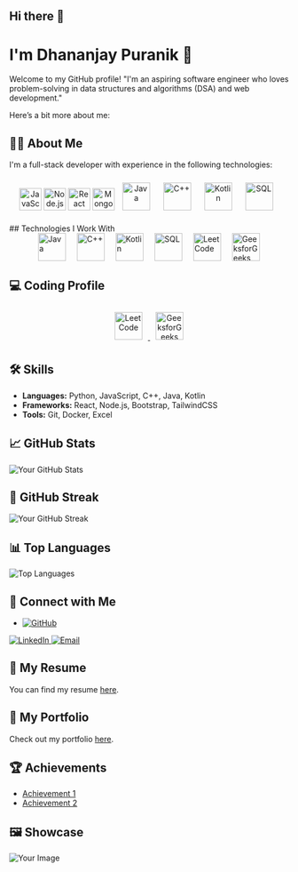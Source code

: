 ## Hi there 👋

# I'm Dhananjay Puranik 👋

Welcome to my GitHub profile! "I'm an aspiring software engineer who loves problem-solving in data structures and algorithms (DSA) and web development."

 Here’s a bit more about me:

## 👨‍💻 About Me
I'm a full-stack developer with experience in the following technologies:
<p align="center">
  <img src="https://cdn.jsdelivr.net/gh/devicons/devicon/icons/javascript/javascript-original.svg" alt="JavaScript" width="40" height="40" style = "margin:10 px;"/>
  <img src="https://cdn.jsdelivr.net/gh/devicons/devicon/icons/nodejs/nodejs-original.svg" alt="Node.js" width="40" height="40" style = "margin:10 px;"/>
  <img src="https://cdn.jsdelivr.net/gh/devicons/devicon/icons/react/react-original.svg" alt="React" width="40" height="40" style = "margin:10 px;"/>
  <img src="https://cdn.jsdelivr.net/gh/devicons/devicon/icons/mongodb/mongodb-original.svg" alt="MongoDB" width="40" height="40" style = "margin:10 px;"/>
  <img src="https://cdn.jsdelivr.net/gh/devicons/devicon/icons/java/java-original.svg" alt="Java" width="50" height="50" style="margin: 10px;" />
  <img src="https://cdn.jsdelivr.net/gh/devicons/devicon/icons/cplusplus/cplusplus-original.svg" alt="C++" width="50" height="50" style="margin: 10px;" />
  <img src="https://cdn.jsdelivr.net/gh/devicons/devicon/icons/kotlin/kotlin-original.svg" alt="Kotlin" width="50" height="50" style="margin: 10px;" />
  <img src="https://cdn.jsdelivr.net/gh/devicons/devicon/icons/mysql/mysql-original.svg" alt="SQL" width="50" height="50" style="margin: 10px;" />
</p>
## Technologies I Work With

<div style="display: flex; justify-content: center; align-items: center; flex-wrap: wrap; gap: 20px;">
  <!-- Java Icon -->
  <img src="https://cdn.jsdelivr.net/gh/devicons/devicon/icons/java/java-original.svg" alt="Java" width="50" height="50" />
  
  <!-- C++ Icon -->
  <img src="https://cdn.jsdelivr.net/gh/devicons/devicon/icons/cplusplus/cplusplus-original.svg" alt="C++" width="50" height="50" />
  
  <!-- Kotlin Icon -->
  <img src="https://cdn.jsdelivr.net/gh/devicons/devicon/icons/kotlin/kotlin-original.svg" alt="Kotlin" width="50" height="50" />
  
  <!-- SQL Icon -->
  <img src="https://cdn.jsdelivr.net/gh/devicons/devicon/icons/mysql/mysql-original.svg" alt="SQL" width="50" height="50" />
  
  <!-- LeetCode Icon -->
  <a href="https://leetcode.com/yourprofile" target="_blank">
    <img src="https://upload.wikimedia.org/wikipedia/commons/1/19/LeetCode_logo_black.png" alt="LeetCode" width="50" height="50" />
  </a>
  
  <!-- GeeksforGeeks Icon -->
  <a href="https://www.geeksforgeeks.org/" target="_blank">
    <img src="https://upload.wikimedia.org/wikipedia/commons/4/43/GeeksforGeeks.svg" alt="GeeksforGeeks" width="50" height="50" />
  </a>
</div>

## 💻  Coding Profile
<p align="center">
  <!-- LeetCode Icon -->
  <a href="https://leetcode.com/yourprofile" target="_blank">
    <img src="https://upload.wikimedia.org/wikipedia/commons/1/19/LeetCode_logo_black.png" alt="LeetCode" width="50" height="50" style="margin: 10px;" />
  </a>
  
  <!-- GeeksforGeeks Icon -->
  <a href="https://www.geeksforgeeks.org/" target="_blank">
    <img src="https://upload.wikimedia.org/wikipedia/commons/4/43/GeeksforGeeks.svg" alt="GeeksforGeeks" width="50" height="50" style="margin: 10px;" />
  </a>
</p>

## 🛠️ Skills

- **Languages:** Python, JavaScript, C++, Java, Kotlin
- **Frameworks:** React, Node.js, Bootstrap, TailwindCSS
- **Tools:** Git, Docker, Excel

## 📈 GitHub Stats

![Your GitHub Stats](https://github-readme-stats.vercel.app/api?username=dhananjayp8&show_icons=true&count_private=true&hide_title=true&hide=prs&theme=radical)

## 🌟 GitHub Streak

![Your GitHub Streak](https://github-readme-streak-stats.herokuapp.com/?user=dhananjayp8&theme=radical)

## 📊 Top Languages

![Top Languages](https://github-readme-stats.vercel.app/api/top-langs/?username=dhananjayp8&theme=radical)

## 🔗 Connect with Me
- <a href="https://github.com/dhananjayp8">
  <img src="https://img.shields.io/badge/GitHub-181717?style=for-the-badge&logo=github" alt="GitHub">
</a>
<a href="ttps://www.linkedin.com/in/dhananjaypuranik05/">
  <img src="https://img.shields.io/badge/LinkedIn-0A66C2?style=for-the-badge&logo=linkedin" alt="LinkedIn">
</a>
<a href="mailto:dhananjaypuranik8@gmail.com">
  <img src="https://img.shields.io/badge/Email-D14836?style=for-the-badge&logo=gmail&logoColor=white" alt="Email">
</a>


## 📄 My Resume

You can find my resume [here](https://yourwebsite.com/resume.pdf).

## 🎨 My Portfolio

Check out my portfolio [here](https://react-portfolio-five-swart.vercel.app/).

## 🏆 Achievements

- [Achievement 1](https://link-to-achievement)
- [Achievement 2](https://link-to-achievement)

## 🖼️ Showcase

![Your Image](https://via.placeholder.com/300x200.png?text=Your+Showcase+Image)

<!-- If you have more sections or want to add more images, links, or any other content, feel free to modify this template. -->



